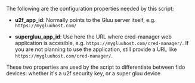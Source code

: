 The following are the configuration properties needed by this script:

* **u2f_app_id**: Normally points to the Gluu server itself, e.g. `https://mygluuhost.com/`

* **supergluu_app_id**: Use here the URL where cred-manager web application is accesible, e.g. `https://mygluuhost.com/cred-manager/`. If you are not planning to use the application, still provide a URL like `https://mygluuhost.com/cred-manager/`.

These two properties are used by the script to differentiate between fido devices: whether it's a u2f security key, or a super gluu device